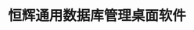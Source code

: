﻿---
id: 1771
title: "恒辉通用数据库管理桌面软件"
weight: 1771
version: "7.6.X"
updateTime: "2023-09-13T14:04:56"
debName: "http://113.24.212.22:8090/upload/file/hhdbcs_7.6.X_loongarch64.deb"
debSize: "225.8MB"
command: "/opt/apps/deskui.com/hhdbcs/start_hhdbcs.sh"
---
